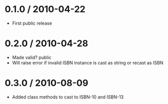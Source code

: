# 0.1.0 / 2010-04-22
* First public release

# 0.2.0 / 2010-04-28
* Made valid? public
* Will raise error if invalid ISBN instance is cast as string or recast as ISBN

# 0.3.0 / 2010-08-09
* Added class methods to cast to ISBN-10 and ISBN-13
